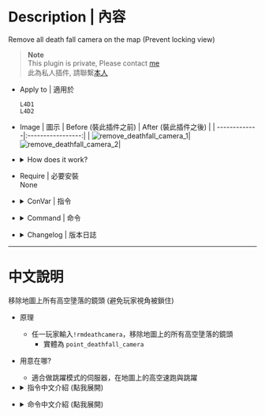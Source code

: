 # Description | 內容
Remove all death fall camera on the map (Prevent locking view)

> __Note__ <br/>
This plugin is private, Please contact [me](/#私人插件列表-private-plugins-list)<br/>
此為私人插件, 請聯繫[本人](/#私人插件列表-private-plugins-list)

* Apply to | 適用於
	```
	L4D1 
	L4D2
	```

* Image | 圖示
	| Before (裝此插件之前)  			| After (裝此插件之後) |
	| -------------|:-----------------:|
	| ![remove_deathfall_camera_1](image/remove_deathfall_camera_1.gif)|![remove_deathfall_camera_2](image/remove_deathfall_camera_2.gif)|

* <details><summary>How does it work?</summary>

	* Remove camera entity
		1. ```point_deathfall_camera```
</details>

* Require | 必要安裝
<br/>None

* <details><summary>ConVar | 指令</summary>

	* cfg/sourcemod/remove_deathfall_camera.cfg
		```php
		// 0=Plugin off, 1=Plugin on.
		remove_deathfall_camera_enable "1"

		// Auto remove remove all death fall camera after map finished loading
		remove_deathfall_camera_auto "1"
		```
</details>

* <details><summary>Command | 命令</summary>
	
	* **Remove Deathfall Camera**
		```php
		sm_rmdeathcamera
		```
</details>

* <details><summary>Changelog | 版本日誌</summary>

	* v1.0 (2024-7-15)
		* Initial Release
</details>

- - - -
# 中文說明
移除地圖上所有高空墬落的鏡頭 (避免玩家視角被鎖住)

* 原理
	* 任一玩家輸入```!rmdeathcamera```，移除地圖上的所有高空墬落的鏡頭
		* 實體為 ```point_deathfall_camera```

* 用意在哪?
	* 適合做跳躍模式的伺服器，在地圖上的高空速跑與跳躍

* <details><summary>指令中文介紹 (點我展開)</summary>

	* cfg/sourcemod/remove_deathfall_camera.cfg
		```php
		// 0=關閉插件, 1=啟動插件
		remove_deathfall_camera_enable "1"

		// 地圖載入完成後自動移除地圖上的所有高空墬落的鏡頭
		remove_deathfall_camera_auto "1"
		```
</details>

* <details><summary>命令中文介紹 (點我展開)</summary>
	
	* **移除地圖上的所有空氣牆**
		```php
		sm_rmdeathcamera
		```
</details>